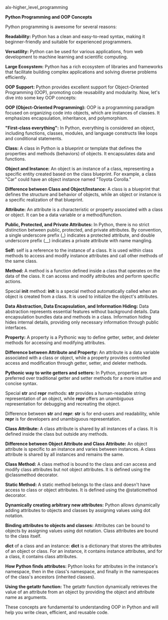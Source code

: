 alx-higher_level_programming

**Python Programming and OOP Concepts**

Python programming is awesome for several reasons:

**Readability:** Python has a clean and easy-to-read syntax, making it beginner-friendly and suitable for experienced programmers.

**Versatility:** Python can be used for various applications, from web development to machine learning and scientific computing.

**Large Ecosystem:** Python has a rich ecosystem of libraries and frameworks that facilitate building complex applications and solving diverse problems efficiently.

**OOP Support:** Python provides excellent support for Object-Oriented Programming (OOP), promoting code reusability and modularity.
Now, let's dive into some key OOP concepts:

**OOP (Object-Oriented Programming):** OOP is a programming paradigm focused on organizing code into objects, which are instances of classes. It emphasizes encapsulation, inheritance, and polymorphism.

**"First-class everything":** In Python, everything is considered an object, including functions, classes, modules, and language constructs like loops and conditional statements.

**Class:** A class in Python is a blueprint or template that defines the properties and methods (behaviors) of objects. It encapsulates data and functions.

**Object and Instance:** An object is an instance of a class, representing a specific entity created based on the class blueprint. For example, a class "Car" could have an object instance named "Toyota Corolla."

**Difference between Class and Object/Instance:** A class is a blueprint that defines the structure and behavior of objects, while an object or instance is a specific realization of that blueprint.

**Attribute:** An attribute is a characteristic or property associated with a class or object. It can be a data variable or a method/function.

**Public, Protected, and Private Attributes:** In Python, there is no strict distinction between public, protected, and private attributes. By convention, a single underscore prefix (_) indicates a protected attribute, and double underscore prefix (__) indicates a private attribute with name mangling.

**Self:** self is a reference to the instance of a class. It is used within class methods to access and modify instance attributes and call other methods of the same class.

**Method:** A method is a function defined inside a class that operates on the data of the class. It can access and modify attributes and perform specific actions.

Special __init__ method: __init__ is a special method automatically called when an object is created from a class. It is used to initialize the object's attributes.

**Data Abstraction, Data Encapsulation, and Information Hiding:** Data abstraction represents essential features without background details. Data encapsulation bundles data and methods in a class. Information hiding hides internal details, providing only necessary information through public interfaces.

**Property:** A property is a Pythonic way to define getter, setter, and deleter methods for accessing and modifying attributes.

**Difference between Attribute and Property:** An attribute is a data variable associated with a class or object, while a property provides controlled access and modification through getter, setter, and deleter methods.

**Pythonic way to write getters and setters:** In Python, properties are preferred over traditional getter and setter methods for a more intuitive and concise syntax.

Special __str__ and __repr__ methods: __str__ provides a human-readable string representation of an object, while __repr__ offers an unambiguous representation for debugging and recreating the object.

Difference between __str__ and __repr__: __str__ is for end-users and readability, while __repr__ is for developers and unambiguous representation.

**Class Attribute:** A class attribute is shared by all instances of a class. It is defined inside the class but outside any methods.

**Difference between Object Attribute and Class Attribute:** An object attribute is specific to an instance and varies between instances. A class attribute is shared by all instances and remains the same.

**Class Method:** A class method is bound to the class and can access and modify class attributes but not object attributes. It is defined using the @classmethod decorator.

**Static Method:** A static method belongs to the class and doesn't have access to class or object attributes. It is defined using the @staticmethod decorator.

**Dynamically creating arbitrary new attributes:** Python allows dynamically adding attributes to objects and classes by assigning values using dot notation.

**Binding attributes to objects and classes:** Attributes can be bound to objects by assigning values using dot notation. Class attributes are bound to the class itself.

__dict__ of a class and an instance: __dict__ is a dictionary that stores the attributes of an object or class. For an instance, it contains instance attributes, and for a class, it contains class attributes.

**How Python finds attributes:** Python looks for attributes in the instance's namespace, then in the class's namespace, and finally in the namespaces of the class's ancestors (inherited classes).

**Using the getattr function:** The getattr function dynamically retrieves the value of an attribute from an object by providing the object and attribute name as arguments.

These concepts are fundamental to understanding OOP in Python and will help you write clean, efficient, and reusable code.